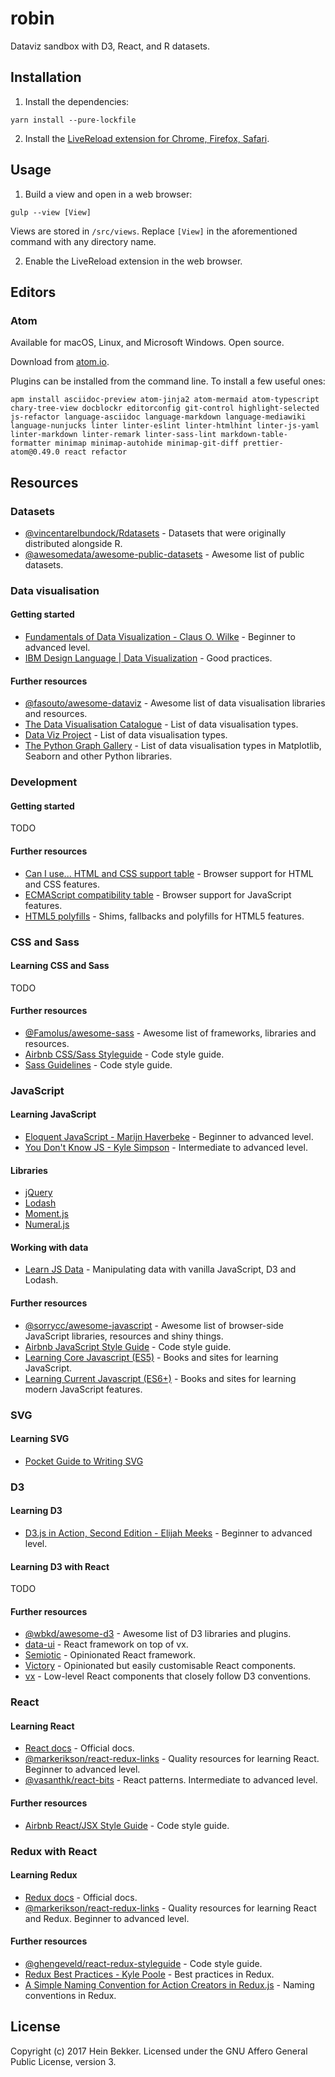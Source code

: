 # robin

Dataviz sandbox with D3, React, and R datasets.

## Installation

1. Install the dependencies:

  ```
  yarn install --pure-lockfile
  ```

2. Install the [LiveReload extension for Chrome, Firefox, Safari](http://livereload.com/extensions).

## Usage

1. Build a view and open in a web browser:

  ```
  gulp --view [View]
  ```

  Views are stored in `/src/views`. Replace `[View]` in the aforementioned command with any directory name.

2. Enable the LiveReload extension in the web browser.

## Editors

### Atom

Available for macOS, Linux, and Microsoft Windows. Open source.

Download from [atom.io](https://atom.io).

Plugins can be installed from the command line. To install a few useful ones:

  ```
  apm install asciidoc-preview atom-jinja2 atom-mermaid atom-typescript chary-tree-view docblockr editorconfig git-control highlight-selected js-refactor language-asciidoc language-markdown language-mediawiki language-nunjucks linter linter-eslint linter-htmlhint linter-js-yaml linter-markdown linter-remark linter-sass-lint markdown-table-formatter minimap minimap-autohide minimap-git-diff prettier-atom@0.49.0 react refactor
  ```

## Resources

### Datasets

* [@vincentarelbundock/Rdatasets](https://github.com/vincentarelbundock/Rdatasets) - Datasets that were originally distributed alongside R.
* [@awesomedata/awesome-public-datasets](https://github.com/awesomedata/awesome-public-datasets) - Awesome list of public datasets.

### Data visualisation

#### Getting started

* [Fundamentals of Data Visualization - Claus O. Wilke](http://serialmentor.com/dataviz) - Beginner to advanced level.
* [IBM Design Language | Data Visualization](https://www.ibm.com/design/language/experience/data-visualization) - Good practices.

#### Further resources

* [@fasouto/awesome-dataviz](https://github.com/fasouto/awesome-dataviz) - Awesome list of data visualisation libraries and resources.
* [The Data Visualisation Catalogue](https://datavizcatalogue.com/) - List of data visualisation types.
* [Data Viz Project](http://datavizproject.com/) - List of data visualisation types.
* [The Python Graph Gallery](https://python-graph-gallery.com/) - List of data visualisation types in Matplotlib, Seaborn and other Python libraries.

### Development

#### Getting started

TODO

#### Further resources

* [Can I use... HTML and CSS support table](https://caniuse.com) - Browser support for HTML and CSS features.
* [ECMAScript compatibility table](https://kangax.github.io/compat-table) - Browser support for JavaScript features.
* [HTML5 polyfills](https://github.com/Modernizr/Modernizr/wiki/HTML5-Cross-Browser-Polyfills) - Shims, fallbacks and polyfills for HTML5 features.

### CSS and Sass

#### Learning CSS and Sass

TODO

#### Further resources

* [@Famolus/awesome-sass](https://github.com/Famolus/awesome-sass) - Awesome list of frameworks, libraries and resources.
* [Airbnb CSS/Sass Styleguide](https://github.com/airbnb/css) - Code style guide.
* [Sass Guidelines](https://sass-guidelin.es/) - Code style guide.

### JavaScript

#### Learning JavaScript

* [Eloquent JavaScript - Marijn Haverbeke](http://eloquentjavascript.net) - Beginner to advanced level.
* [You Don't Know JS - Kyle Simpson](https://github.com/getify/You-Dont-Know-JS#titles) - Intermediate to advanced level.

#### Libraries

* [jQuery](http://api.jquery.com)
* [Lodash](https://lodash.com/docs)
* [Moment.js](https://momentjs.com/docs)
* [Numeral.js](http://numeraljs.com)

#### Working with data

* [Learn JS Data](http://learnjsdata.com/) - Manipulating data with vanilla JavaScript, D3 and Lodash.

#### Further resources

* [@sorrycc/awesome-javascript](https://github.com/sorrycc/awesome-javascript) - Awesome list of browser-side JavaScript libraries, resources and shiny things.
* [Airbnb JavaScript Style Guide](https://github.com/airbnb/javascript) - Code style guide.
* [Learning Core Javascript (ES5)](https://github.com/markerikson/react-redux-links#learning-core-javascript-es5) - Books and sites for learning JavaScript.
* [Learning Current Javascript (ES6+)](https://github.com/markerikson/react-redux-links#learning-current-javascript-es6) - Books and sites for learning modern JavaScript features.

### SVG

#### Learning SVG

* [Pocket Guide to Writing SVG](http://svgpocketguide.com/)

### D3

#### Learning D3

* [D3.js in Action, Second Edition - Elijah Meeks](https://www.manning.com/books/d3js-in-action-second-edition) - Beginner to advanced level.

#### Learning D3 with React

TODO

#### Further resources

* [@wbkd/awesome-d3](https://github.com/wbkd/awesome-d3) - Awesome list of D3 libraries and plugins.
* [data-ui](https://williaster.github.io/data-ui) - React framework on top of vx.
* [Semiotic](https://emeeks.github.io/semiotic) - Opinionated React framework.
* [Victory](http://formidable.com/open-source/victory) - Opinionated but easily customisable React components.
* [vx](https://vx-demo.now.sh) - Low-level React components that closely follow D3 conventions.

### React

#### Learning React

* [React docs](https://reactjs.org/docs) - Official docs.
* [@markerikson/react-redux-links](https://github.com/markerikson/react-redux-links) - Quality resources for learning React. Beginner to advanced level.
* [@vasanthk/react-bits](https://github.com/vasanthk/react-bits) - React patterns. Intermediate to advanced level.

#### Further resources

* [Airbnb React/JSX Style Guide](https://github.com/airbnb/javascript/tree/master/react) - Code style guide.

### Redux with React

#### Learning Redux

* [Redux docs](http://redux.js.org) - Official docs.
* [@markerikson/react-redux-links](https://github.com/markerikson/react-redux-links) - Quality resources for learning React and Redux. Beginner to advanced level.

#### Further resources

* [@ghengeveld/react-redux-styleguide](https://github.com/ghengeveld/react-redux-styleguide) - Code style guide.
* [Redux Best Practices - Kyle Poole](https://medium.com/@kylpo/redux-best-practices-eef55a20cc72) - Best practices in Redux.
* [A Simple Naming Convention for Action Creators in Redux.js](https://decembersoft.com/posts/a-simple-naming-convention-for-action-creators-in-redux-js) - Naming conventions in Redux.

## License

Copyright (c) 2017 Hein Bekker. Licensed under the GNU Affero General Public License, version 3.
